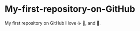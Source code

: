 # My-first-repository-on-GitHub
My first repository on GitHub
I love :coffee: :pizza:, and :dancer:.

